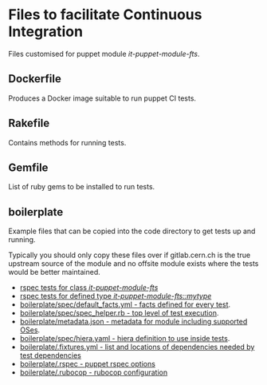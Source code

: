 # Files to facilitate Continuous Integration
Files customised for puppet module *it-puppet-module-fts*.


## Dockerfile
Produces a Docker image suitable to run puppet CI tests.

## Rakefile
Contains methods for running tests.

## Gemfile
List of ruby gems to be installed to run tests.

## boilerplate
Example files that can be copied into the code directory
to get tests up and running.

Typically you should only copy these files over if
gitlab.cern.ch is the true upstream source of the module
and no offsite module exists where the tests would
be better maintained.

* [rspec tests for class *it-puppet-module-fts*](boilerplate/spec/classes/init_spec.rb)
* [rspec tests for defined type  *it-puppet-module-fts::mytype*](boilerplate/spec/defines/mytype_spec.rb)
* [boilerplate/spec/default_facts.yml - facts defined for every test](boilerplate/spec/default_facts.yml).
* [boilerplate/spec/spec_helper.rb - top level of test execution](boilerplate/spec/spec_helper.rb).
* [boilerplate/metadata.json - metadata for module including supported OSes](boilerplate/metadata.json).
* [boilerplate/spec/hiera.yaml - hiera definition to use inside tests](boilerplate/spec/hiera.yaml).
* [boilerplate/.fixtures.yml - list and locations of dependencies needed by test dependencies](boilerplate/.fixtures.yml)
* [boilerplate/.rspec - puppet rspec options](boilerplate/.rspec)
* [boilerplate/.rubocop - rubocop configuration](boilerplate/.rubocop)
